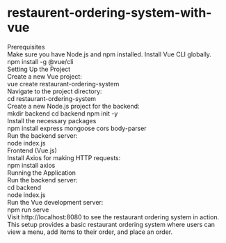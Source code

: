# restaurent-ordering-system-with-vue
Prerequisites <br>
Make sure you have Node.js and npm installed. Install Vue CLI globally. <br>
npm install -g @vue/cli <br>
Setting Up the Project <br>
Create a new Vue project: <br>
vue create restaurant-ordering-system <br>
Navigate to the project directory: <br>
cd restaurant-ordering-system <br>
Create a new Node.js project for the backend: <br>
mkdir backend 
cd backend
npm init -y <br>
Install the necessary packages <br>
npm install express mongoose cors body-parser <br>
Run the backend server: <br>
node index.js <br>
Frontend (Vue.js)  <br>
Install Axios for making HTTP requests: <br>
npm install axios <br>
Running the Application <br>
Run the backend server: <br>
cd backend <br>
node index.js <br>
Run the Vue development server: <br>
npm run serve <br>
Visit http://localhost:8080 to see the restaurant ordering system in action.
<br>
This setup provides a basic restaurant ordering system where users can view a menu, add items to their order, and place an order. <br>
